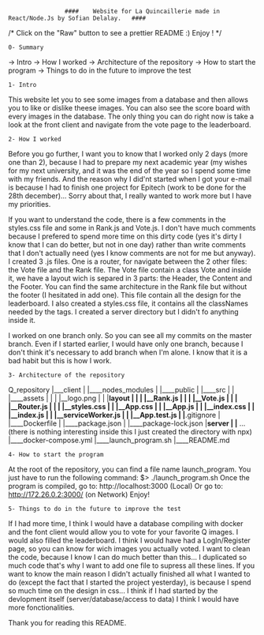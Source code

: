 

                    ####    Website for La Quincaillerie made in React/Node.Js by Sofian Delalay.   ####
    
   /* Click on the "Raw" button to see a prettier README :) Enjoy ! */
    
    0- Summary

-> Intro
-> How I worked
-> Architecture of the repository
-> How to start the program
-> Things to do in the future to improve the test

    1- Intro

This website let you to see some images from a database and then allows you to like or dislike theese images. 
You can also see the score board with every images in the database.
The only thing you can do right now is take a look at the front client and navigate from the vote page to the leaderboard.

    2- How I worked

Before you go further, I want you to know that I worked only 2 days (more one than 2), because I had to prepare my next academic year (my wishes for my next university, and it was the end of the year so I spend some time with my friends. And the reason why I did'nt started when I got your e-mail is because I had to finish one project for Epitech (work to be done for the 28th december)... Sorry about that, I really wanted to work more but I have my priorities.

If you want to understand the code, there is a few comments in the styles.css file and some in Rank.js and Vote.js. I don't have much comments because I prefered to spend more time on this dirty code (yes it's dirty I know that I can do better, but not in one day) rather than write comments that I don't actually need (yes I know comments are not for me but anyway).
I created 3 .js files. One is a router, for navigate between the 2 other files: the Vote file and the Rank file. The Vote file contain a class Vote and inside it, we have a layout wich is separed in 3 parts: the Header, the Content and the Footer.
You can find the same architecture in the Rank file but without the footer (I hesitated in add one). This file contain all the design for the leaderboard.
I also created a styles.css file, it contains all the classNames needed by the tags.
I created a server directory but I didn't fo anything inside it.

I worked on one branch only. So you can see all my commits on the master branch. Even if I started earlier, I would have only one branch, because I don't think it's necessary to add branch when I'm alone. I know that it is a bad habit but this is how I work.

    3- Architecture of the repository

Q_repository
|___client
|    |____nodes_modules
|    |____public
|    |____src
|    |    |____assets
|    |    |      |__logo.png
|    |    |____layout
|    |    |      |__Rank.js
|    |    |      |__Vote.js
|    |    |      |__Router.js
|    |    |      |__styles.css
|    |    |__App.css
|    |    |__App.js
|    |    |__index.css
|    |    |__index.js
|    |    |__serviceWorker.js
|    |    |__App.test.js
|    |____.gitignore
|    |____Dockerfile
|    |____package.json
|    |____package-lock.json
|____server
|    |____ ... (there is nothing interesting inside this I just created the directory with npx)
|____docker-compose.yml
|____launch_program.sh
|____README.md


    4- How to start the program

At the root of the repository, you can find a file name launch_program. You just have to run the following command:
                    $> ./launch_program.sh
Once the program is compiled, go to:  http://localhost:3000 (Local)
                           Or go to:  http://172.26.0.2:3000/ (on Network)
Enjoy!

    5- Things to do in the future to improve the test

If I had more time, I think I would have a database compiling with docker and the font client would allow you to vote for your favorite Q images. I would also filled the leaderboard. I think I would have had a LogIn/Register page, so you can know for wich images you actually voted. I want to clean the code, because I know I can do much better than this... I duplicated so much code that's why I want to add one file to supress all these lines. 
If you want to know the main reason I didn't actually finished all what I wanted to do (except the fact that I started the project yesterday), is because I spend so much time on the design in css... I think if I had started by the devlopment itself (server/database/access to data) I think I would have more fonctionalities.


Thank you for reading this README.
